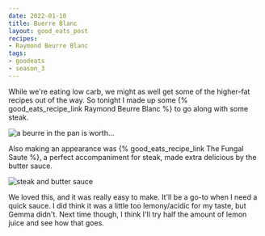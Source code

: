 ```yaml
---
date: 2022-01-10
title: Buerre Blanc
layout: good_eats_post
recipes:
- Raymond Beurre Blanc
tags:
- goodeats
- season_3
---
```


While we're eating low carb, we might as well get some of the higher-fat recipes
out of the way. So tonight I made up some {% good_eats_recipe_link Raymond Beurre Blanc %}
to go along with some steak.

![a beurre in the pan is worth...](https://lh3.googleusercontent.com/pw/AM-JKLUvH2bmX3BkrxRQBTUH-MRMEblpplUp5yUjYv3TcVPZMprmJdu_hpwpC2sxDrzzkg20vdH-bJTRkDHeNx789t_rwLnos5544cxIucdhQn-6eaX-X_QZKR5IpTCkEst-5uOvZb0_GAogODjm2GAFBufu=w500)

Also making an appearance was {% good_eats_recipe_link The Fungal Saute %}, a perfect
accompaniment for steak, made extra delicious by the butter sauce.

![steak and butter sauce](https://lh3.googleusercontent.com/pw/AM-JKLUV-JTLEQ5caIxeNChhl7NJoK6KZlZ2JFMKeVduXdcKNxRiUw9bU8h_SXhg9e-D_D_zCb7SKOnaQ4xqn6kGZYjpxF8N_2WbXm8YmzxKo_K2lhr0FAX6IeaxSgwcQAOtEUvhoMI_QkbSq3e5NiELhkrW=w600)

We loved this, and it was really easy to make. It'll be a go-to when I need a
quick sauce. I did think it was a little too lemony/acidic for my taste, but
Gemma didn't. Next time though, I think I'll try half the amount of lemon juice
and see how that goes.
